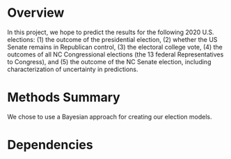 # Overview

In this project, we hope to predict the results for the following 2020 U.S. elections: (1) the outcome of the presidential election, (2) whether the US Senate remains in Republican control, (3) the electoral college vote, (4) the outcomes of all NC Congressional elections (the 13 federal Representatives to Congress), and (5) the outcome of the NC Senate election, including characterization of uncertainty in predictions.

# Methods Summary

We chose to use a Bayesian approach for creating our election models.

# Dependencies
